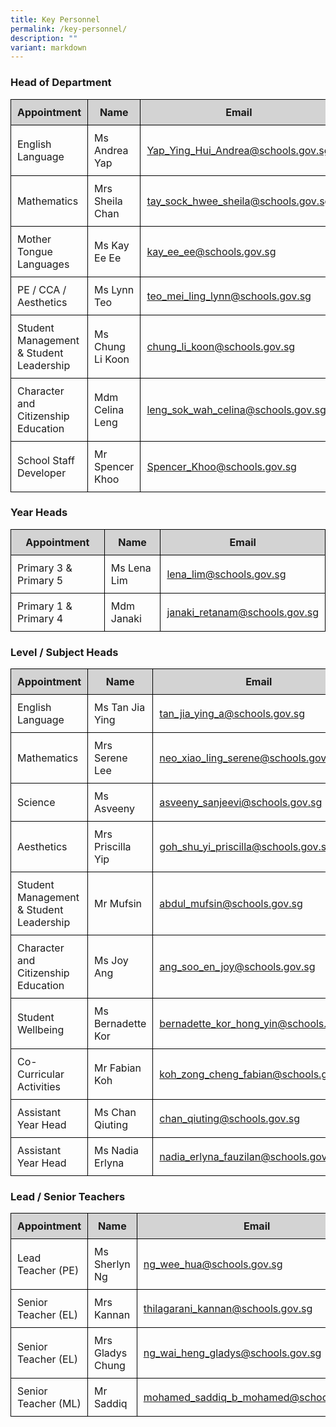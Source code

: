 ```yaml
---
title: Key Personnel
permalink: /key-personnel/
description: ""
variant: markdown
---
```

<h3>Head of Department</h3>
<table style="width: 100%; border-collapse: collapse; margin-bottom: 20px;">
  <thead>
    <tr style="background-color: lightgrey;">
      <th style="border: 1px solid black; padding: 10px;">Appointment</th>
      <th style="border: 1px solid black; padding: 10px;">Name</th>
      <th style="border: 1px solid black; padding: 10px;">Email</th>
    </tr>
  </thead>
  <tbody>
    <tr>
      <td style="border: 1px solid black; padding: 10px;">English Language</td>
      <td style="border: 1px solid black; padding: 10px;">Ms Andrea Yap</td>
      <td style="border: 1px solid black; padding: 10px;"><a href="mailto:Yap_Ying_Hui_Andrea@schools.gov.sg">Yap_Ying_Hui_Andrea@schools.gov.sg</a></td>
    </tr>
    <tr>
      <td style="border: 1px solid black; padding: 10px;">Mathematics</td>
      <td style="border: 1px solid black; padding: 10px;">Mrs Sheila Chan</td>
      <td style="border: 1px solid black; padding: 10px;"><a href="mailto:tay_sock_hwee_sheila@schools.gov.sg">tay_sock_hwee_sheila@schools.gov.sg</a></td>
    </tr>
    <tr>
      <td style="border: 1px solid black; padding: 10px;">Mother Tongue Languages</td>
      <td style="border: 1px solid black; padding: 10px;">Ms Kay Ee Ee</td>
      <td style="border: 1px solid black; padding: 10px;"><a href="mailto:kay_ee_ee@schools.gov.sg">kay_ee_ee@schools.gov.sg</a></td>
    </tr>
    <tr>
      <td style="border: 1px solid black; padding: 10px;">PE / CCA / Aesthetics</td>
      <td style="border: 1px solid black; padding: 10px;">Ms Lynn Teo</td>
      <td style="border: 1px solid black; padding: 10px;"><a href="mailto:teo_mei_ling_lynn@schools.gov.sg">teo_mei_ling_lynn@schools.gov.sg</a></td>
    </tr>
    <tr>
      <td style="border: 1px solid black; padding: 10px;">Student Management &amp; Student Leadership</td>
      <td style="border: 1px solid black; padding: 10px;">Ms Chung Li Koon</td>
      <td style="border: 1px solid black; padding: 10px;"><a href="mailto:chung_li_koon@schools.gov.sg">chung_li_koon@schools.gov.sg</a></td>
    </tr>
		<tr>
      <td style="border: 1px solid black; padding: 10px;">Character and Citizenship Education</td>
      <td style="border: 1px solid black; padding: 10px;">Mdm Celina Leng</td>
      <td style="border: 1px solid black; padding: 10px;"><a href="mailto:leng_sok_wah_celina@schools.gov.sg">leng_sok_wah_celina@schools.gov.sg</a></td>
    </tr>
    <tr>
      <td style="border: 1px solid black; padding: 10px;">School Staff Developer</td>
      <td style="border: 1px solid black; padding: 10px;">Mr Spencer Khoo</td>
      <td style="border: 1px solid black; padding: 10px;"><a href="mailto:Spencer_Khoo@schools.gov.sg">Spencer_Khoo@schools.gov.sg</a></td>
    </tr>
  </tbody>
</table>

<h3>Year Heads</h3>
<table style="width: 100%; border-collapse: collapse; margin-bottom: 20px;">
  <thead>
    <tr style="background-color: lightgrey;">
      <th style="border: 1px solid black; padding: 10px;">Appointment</th>
      <th style="border: 1px solid black; padding: 10px;">Name</th>
      <th style="border: 1px solid black; padding: 10px;">Email</th>
    </tr>
  </thead>
  <tbody>
    <tr>
      <td style="border: 1px solid black; padding: 10px;">Primary 3 &amp; Primary 5</td>
      <td style="border: 1px solid black; padding: 10px;">Ms Lena Lim</td>
      <td style="border: 1px solid black; padding: 10px;"><a href="mailto:lena_lim@schools.gov.sg">lena_lim@schools.gov.sg</a></td>
    </tr>
    <tr>
      <td style="border: 1px solid black; padding: 10px;">Primary 1 &amp; Primary 4</td>
      <td style="border: 1px solid black; padding: 10px;">Mdm Janaki</td>
      <td style="border: 1px solid black; padding: 10px;"><a href="mailto:janaki_retanam@schools.gov.sg">janaki_retanam@schools.gov.sg</a></td>
    </tr>
  </tbody>
</table>

<h3>Level / Subject Heads</h3>
<table style="width: 100%; border-collapse: collapse; margin-bottom: 20px;">
  <thead>
    <tr style="background-color: lightgrey;">
      <th style="border: 1px solid black; padding: 10px;">Appointment</th>
      <th style="border: 1px solid black; padding: 10px;">Name</th>
      <th style="border: 1px solid black; padding: 10px;">Email</th>
    </tr>
  </thead>
  <tbody>
    <tr>
      <td style="border: 1px solid black; padding: 10px;">English Language</td>
      <td style="border: 1px solid black; padding: 10px;">Ms Tan Jia Ying</td>
      <td style="border: 1px solid black; padding: 10px;"><a href="mailto:tan_jia_ying_a@schools.gov.sg">tan_jia_ying_a@schools.gov.sg</a></td>
    </tr>
    <tr>
      <td style="border: 1px solid black; padding: 10px;">Mathematics</td>
      <td style="border: 1px solid black; padding: 10px;">Mrs Serene Lee</td>
      <td style="border: 1px solid black; padding: 10px;"><a href="mailto:neo_xiao_ling_serene@schools.gov.sg">neo_xiao_ling_serene@schools.gov.sg</a></td>
    </tr>
    <tr>
      <td style="border: 1px solid black; padding: 10px;">Science</td>
      <td style="border: 1px solid black; padding: 10px;">Ms Asveeny</td>
      <td style="border: 1px solid black; padding: 10px;"><a href="mailto:asveeny_sanjeevi@schools.gov.sg">asveeny_sanjeevi@schools.gov.sg</a></td>
    </tr>
    <tr>
      <td style="border: 1px solid black; padding: 10px;">Aesthetics</td>
      <td style="border: 1px solid black; padding: 10px;">Mrs Priscilla Yip</td>
      <td style="border: 1px solid black; padding: 10px;"><a href="mailto:goh_shu_yi_priscilla@schools.gov.sg">goh_shu_yi_priscilla@schools.gov.sg</a></td>
    </tr>
    <tr>
      <td style="border: 1px solid black; padding: 10px;">Student Management &amp; Student Leadership</td>
      <td style="border: 1px solid black; padding: 10px;">Mr Mufsin</td>
      <td style="border: 1px solid black; padding: 10px;"><a href="mailto:abdul_mufsin@schools.gov.sg">abdul_mufsin@schools.gov.sg</a></td>
    </tr>
		   <tr>
      <td style="border: 1px solid black; padding: 10px;">Character and Citizenship Education</td>
      <td style="border: 1px solid black; padding: 10px;">Ms Joy Ang</td>
      <td style="border: 1px solid black; padding: 10px;"><a href="mailto:ang_soo_en_joy@schools.gov.sg">ang_soo_en_joy@schools.gov.sg</a></td>
    </tr>
		 <tr>
      <td style="border: 1px solid black; padding: 10px;">Student Wellbeing</td>
      <td style="border: 1px solid black; padding: 10px;">Ms Bernadette Kor</td>
      <td style="border: 1px solid black; padding: 10px;"><a href="mailto:bernadette_kor_hong_yin@schools.gov.sg">bernadette_kor_hong_yin@schools.gov.sg</a></td>
    </tr>
    <tr>
      <td style="border: 1px solid black; padding: 10px;">Co-Curricular Activities</td>
      <td style="border: 1px solid black; padding: 10px;">Mr Fabian Koh</td>
      <td style="border: 1px solid black; padding: 10px;"><a href="mailto:koh_zong_cheng_fabian@schools.gov.sg">koh_zong_cheng_fabian@schools.gov.sg</a></td>
    </tr>
		  <tr>
      <td style="border: 1px solid black; padding: 10px;">Assistant Year Head</td>
      <td style="border: 1px solid black; padding: 10px;">Ms Chan Qiuting</td>
      <td style="border: 1px solid black; padding: 10px;"><a href="mailto:chan_qiuting@schools.gov.sg">	
chan_qiuting@schools.gov.sg</a></td>
    </tr>
		  <tr>
      <td style="border: 1px solid black; padding: 10px;">Assistant Year Head</td>
      <td style="border: 1px solid black; padding: 10px;">Ms Nadia Erlyna</td>
      <td style="border: 1px solid black; padding: 10px;"><a href="mailto:nadia_erlyna_fauzilan@schools.gov.sg">	
nadia_erlyna_fauzilan@schools.gov.sg</a></td>
    </tr>
  </tbody>
</table>

<h3>Lead / Senior Teachers</h3>
<table style="width: 100%; border-collapse: collapse; margin-bottom: 20px;">
  <thead>
    <tr style="background-color: lightgrey;">
      <th style="border: 1px solid black; padding: 10px;">Appointment</th>
      <th style="border: 1px solid black; padding: 10px;">Name</th>
      <th style="border: 1px solid black; padding: 10px;">Email</th>
    </tr>
  </thead>
  <tbody>
    <tr>
      <td style="border: 1px solid black; padding: 10px;">Lead Teacher (PE)</td>
      <td style="border: 1px solid black; padding: 10px;">Ms Sherlyn Ng</td>
      <td style="border: 1px solid black; padding: 10px;"><a href="mailto:ng_wee_hua@schools.gov.sg">ng_wee_hua@schools.gov.sg</a></td>
    </tr>
		    <tr>
      <td style="border: 1px solid black; padding: 10px;">Senior Teacher (EL)</td>
      <td style="border: 1px solid black; padding: 10px;">Mrs Kannan</td>
      <td style="border: 1px solid black; padding: 10px;"><a href="mailto:thilagarani_kannan@schools.gov.sg">thilagarani_kannan@schools.gov.sg</a></td>
    </tr>
    <tr>
      <td style="border: 1px solid black; padding: 10px;">Senior Teacher (EL)</td>
      <td style="border: 1px solid black; padding: 10px;">Mrs Gladys Chung</td>
      <td style="border: 1px solid black; padding: 10px;"><a href="mailto:ng_wai_heng_gladys@schools.gov.sg">ng_wai_heng_gladys@schools.gov.sg</a></td>
    </tr>
		    <tr>
      <td style="border: 1px solid black; padding: 10px;">Senior Teacher (ML)</td>
      <td style="border: 1px solid black; padding: 10px;">Mr Saddiq</td>
      <td style="border: 1px solid black; padding: 10px;"><a href="mailto:mohamed_saddiq_b_mohamed@schools.gov.sg">mohamed_saddiq_b_mohamed@schools.gov.sg</a></td>
    </tr>
  </tbody>
</table>